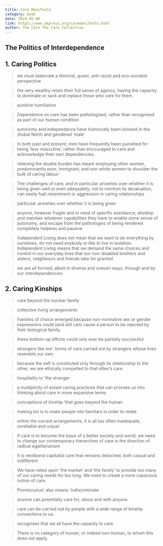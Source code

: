 ```yaml
---
title: Care Manifesto
category: book
date: 2024-05-08
link: https://www.akpress.org/caremanifesto.html
author: The Care The Care Collective
---
```


## The Politics of Interdependence


## 1. Caring Politics

> we must elaborate a feminist, queer, anti-racist and eco-socialist perspective

> the very wealthy retain their full sense of agency, having the capacity to dominate or sack and replace those who care for them.

> punitive humiliation

> Dependence on care has been pathologised, rather than recognised as part of our human condition

> autonomy and independence have historically been lionised in the Global North and gendered ‘male’

> In both past and present, men have frequently been punished for being ‘less masculine’, rather than encouraged to care and acknowledge their own dependencies.

> relieving the double burden has meant employing other women, predominantly poor, immigrant, and non-white women to shoulder the bulk of caring labour

> The challenges of care, and in particular anxieties over whether it is being given well or even adequately, not to mention its devaluation, can easily fuel resentment or aggression in caring relationships

> particular anxieties over whether it is being given

> anyone, however fragile and in need of specific assistance, develop and maintain whatever capabilities they have to enable some sense of autonomy, and escape from the pathologies of being rendered completely helpless and passive

> Independent Living does not mean that we want to do everything by ourselves, do not need anybody or like to live in isolation. Independent Living means that we demand the same choices and control in our everyday lives that our non-disabled brothers and sisters, neighbours and friends take for granted

> we are all formed, albeit in diverse and uneven ways, through and by our interdependencies

## 2. Caring Kinships

> care beyond the nuclear family

> collective living arrangements

> Families of choice emerged because non-normative sex or gender expressions could (and still can) cause a person to be rejected by their biological family.

> these bottom-up efforts could only ever be partially successful

> strangers like me’: forms of care carried out by strangers whose lives resemble our own

> because the self is constituted only through its relationship to the other, we are ethically compelled to that other’s care

> hospitality to ‘the stranger

> a multiplicity of extant caring practices that can provoke us into thinking about care in more expansive terms

> conceptions of kinship ‘that goes beyond the human

> making kin is to make people into familiars in order to relate

> within the current arrangements, it is all too often inadequate, unreliable and unjust.

> If care is to become the basis of a better society and world, we need to change our contemporary hierarchies of care in the direction of radical egalitarianism

> It is neoliberal capitalist care that remains detached, both casual and indifferent

> We have relied upon ‘the market’ and ‘the family’ to provide too many of our caring needs for too long. We need to create a more capacious notion of care.

> Promiscuous’ also means ‘indiscriminate

> anyone can potentially care for, about and with anyone.

> care can be carried out by people with a wide range of kinship connections to us.

> recognises that we all have the capacity to care

> There is no category of human, or indeed non-human, to whom this does not apply. 